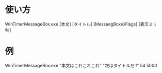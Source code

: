 # 使い方
WinTimerMessageBox.exe [本文] [タイトル] [MessaegBoxのFlags] [表示ミリ秒]

# 例
WinTimerMessageBox.exe "本文はこれこれこれ" "次はタイトルだ!!" 54 5000